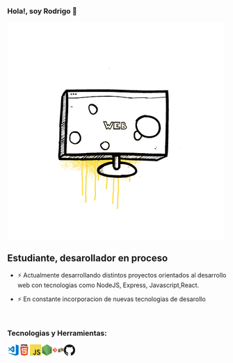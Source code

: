 
### Hola!, soy Rodrigo 👋

<!--
**RodriNegron/RodriNegron** is a ✨ _special_ ✨ repository because its `README.md` (this file) appears on your GitHub profile.

Here are some ideas to get you started:

- 👯 I’m looking to collaborate on ...
- 🤔 I’m looking for help with ...
- 💬 Ask me about ...
- 📫 How to reach me: ...
- 😄 Pronouns: ...
- ⚡ Fun fact: ...
- 🔭 I’m currently working on ...
-->

<img align="center" alt="gif" src="https://github.com/RodriNegron/RodriNegron/blob/main/source.gif">

<br />

## Estudiante, desarollador en proceso

- ⚡ Actualmente desarrollando distintos proyectos orientados al desarrollo web con tecnologias como NodeJS, Express, Javascript,React.

- ⚡ En constante incorporacion de nuevas tecnologias de desarollo

<br />

### Tecnologias y Herramientas:



[<img align="left" alt="Visual Studio Code" width="26px" src="https://raw.githubusercontent.com/github/explore/80688e429a7d4ef2fca1e82350fe8e3517d3494d/topics/visual-studio-code/visual-studio-code.png"/>][VisualStudio]
[<img align="left" alt="HTML5" width="26px" src="https://raw.githubusercontent.com/github/explore/80688e429a7d4ef2fca1e82350fe8e3517d3494d/topics/html/html.png"/>][HTML5]
[<img align="left" alt="JavaScript" width="26px" src="https://raw.githubusercontent.com/github/explore/80688e429a7d4ef2fca1e82350fe8e3517d3494d/topics/javascript/javascript.png" />][JavaScript]
[<img align="left" alt="Node.js" width="26px" src="https://raw.githubusercontent.com/github/explore/80688e429a7d4ef2fca1e82350fe8e3517d3494d/topics/nodejs/nodejs.png"/>][Node]
[<img align="left" alt="Git" width="26px" src="https://raw.githubusercontent.com/github/explore/80688e429a7d4ef2fca1e82350fe8e3517d3494d/topics/git/git.png"/>][Git]
[<img align="left" alt="GitHub" width="26px" src="https://raw.githubusercontent.com/github/explore/78df643247d429f6cc873026c0622819ad797942/topics/github/github.png"/>][GitHub]

[VisualStudio]: https://code.visualstudio.com/
[HTML5]: https://developer.mozilla.org/es/docs/HTML/HTML5
[JavaScript]: https://www.javascript.com/
[Node]: https://nodejs.org/en/
[Git]: https://git-scm.com/
[GitHub]: https://github.com/
